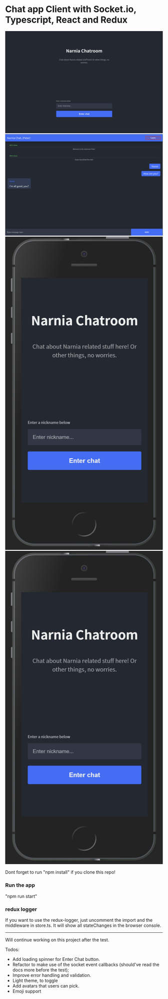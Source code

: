 # Chat app Client with Socket.io, Typescript, React and Redux
![](public/img/narniaChatD1.png)
![](public/img/narniaChatD2.png)
![](public/img/narniaChatM1.png)
![](public/img/narniaChatM1.png)

Dont forget to run "npm install" if you clone this repo! 

### Run the app
"npm run start"


### redux logger
If you want to use the redux-logger, just uncomment the import and the middleware in store.ts. 
It will show all stateChanges in the browser console. 

___________________________________________________________________

Will continue working on this project after the test.

Todos:
* Add loading spinner for Enter Chat button. 
* Refactor to make use of the socket event callbacks (should've read the docs more before the test); 
* Improve error handling and validation. 
* Light theme, to toggle
* Add avatars that users can pick. 
* Emoji support

